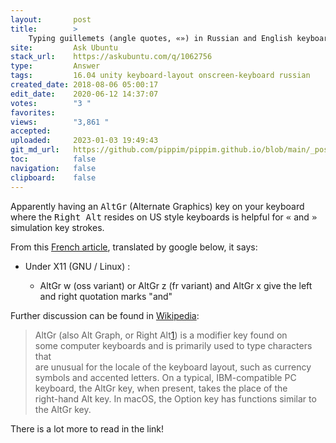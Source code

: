 ```yaml
---
layout:       post
title:        >
    Typing guillemets (angle quotes, «») in Russian and English keyboards
site:         Ask Ubuntu
stack_url:    https://askubuntu.com/q/1062756
type:         Answer
tags:         16.04 unity keyboard-layout onscreen-keyboard russian
created_date: 2018-08-06 05:00:17
edit_date:    2020-06-12 14:37:07
votes:        "3 "
favorites:    
views:        "3,861 "
accepted:     
uploaded:     2023-01-03 19:49:43
git_md_url:   https://github.com/pippim/pippim.github.io/blob/main/_posts/2018/2018-08-06-Typing-guillemets-_angle-quotes_-«»_-in-Russian-and-English-keyboards.md
toc:          false
navigation:   false
clipboard:    false
---
```


Apparently having an <kbd>AltGr</kbd> (Alternate Graphics) key on your keyboard where the <kbd>Right Alt</kbd> resides on US style keyboards is helpful for <kbd>«</kbd> and <kbd>»</kbd> simulation key strokes.

From this [French article][1], translated by google below, it says:

- Under X11 (GNU / Linux) :

  -  AltGr w (oss variant) or AltGr z (fr variant) and AltGr x give the left and right quotation marks "and"

Further discussion can be found in [Wikipedia][2]:

> AltGr (also Alt Graph, or Right Alt[1]) is a modifier key found on  
> some computer keyboards and is primarily used to type characters that  
> are unusual for the locale of the keyboard layout, such as currency  
> symbols and accented letters. On a typical, IBM-compatible PC  
> keyboard, the AltGr key, when present, takes the place of the  
> right-hand Alt key. In macOS, the Option key has functions similar to  
> the AltGr key.  

There is a lot more to read in the link!

  [1]: https://translate.google.com/translate?hl=en&sl=fr&u=https://fr.wikipedia.org/wiki/Aide:Caract%25C3%25A8res_sp%25C3%25A9ciaux_probl%25C3%25A9matiques&prev=search
  [2]: https://en.wikipedia.org/wiki/AltGr_key
